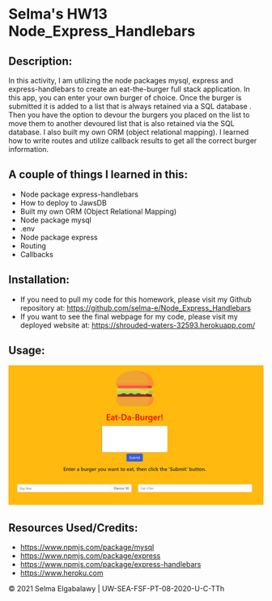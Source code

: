 # Selma's HW13 Node_Express_Handlebars

## Description:

In this activity, I am utilizing the node packages mysql, express and express-handlebars to create an eat-the-burger full stack application. In this app, you can enter your own burger of choice. Once the burger is submitted it is added to a list that is always retained via a SQL database . Then you have the option to devour the burgers you placed on the list to move them to another devoured list that is also retained via the SQL database. I also built my own ORM (object relational mapping). I learned how to write routes and utilize callback results to get all the correct burger information.

## A couple of things I learned in this:

- Node package express-handlebars
- How to deploy to JawsDB
- Built my own ORM (Object Relational Mapping)
- Node package mysql
- .env
- Node package express
- Routing
- Callbacks

## Installation:

- If you need to pull my code for this homework, please visit my Github repository at: https://github.com/selma-e/Node_Express_Handlebars
- If you want to see the final webpage for my code, please visit my deployed website at: https://shrouded-waters-32593.herokuapp.com/

## Usage:

<img src="./public/Assets/img/screenshot1.png">

## Resources Used/Credits:

- https://www.npmjs.com/package/mysql
- https://www.npmjs.com/package/express
- https://www.npmjs.com/package/express-handlebars
- https://www.heroku.com

© 2021 Selma Elgabalawy | UW-SEA-FSF-PT-08-2020-U-C-TTh
